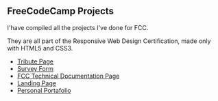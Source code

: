 ## FreeCodeCamp Projects

I'have compiled all the projects I've done for FCC.

They are all part of the Responsive Web Design Certification, made only with HTML5 and CSS3.

* [Tribute Page](https://codepen.io/solguatelli/full/poyYQJa)
* [Survey Form](https://codepen.io/solguatelli/full/KKzYdOb)
* [FCC Technical Documentation Page ](https://codepen.io/solguatelli/full/JjRgBpN)
* [Landing Page](https://codepen.io/solguatelli/pen/XWjvZeG)
* [Personal Portafolio](https://codepen.io/solguatelli/pen/ZEBzOBg)
